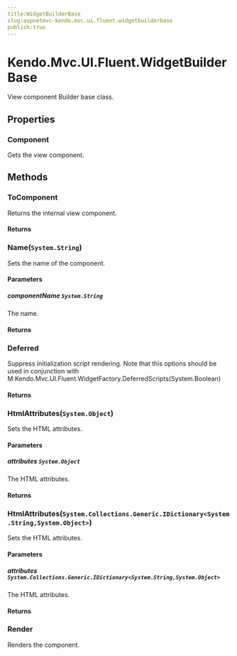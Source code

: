 ```yaml
---
title:WidgetBuilderBase
slug:aspnetmvc-kendo.mvc.ui.fluent.widgetbuilderbase
publish:true
---
```


# Kendo.Mvc.UI.Fluent.WidgetBuilderBase
View component Builder base class.


## Properties
### Component
Gets the view component.



## Methods

### ToComponent
Returns the internal view component.




#### Returns



### Name(`System.String`)
Sets the name of the component.



#### Parameters

##### componentName `System.String`
The name.



#### Returns



### Deferred
Suppress initialization script rendering. Note that this options should be used in conjunction with M:Kendo.Mvc.UI.Fluent.WidgetFactory.DeferredScripts(System.Boolean)




#### Returns



### HtmlAttributes(`System.Object`)
Sets the HTML attributes.



#### Parameters

##### attributes `System.Object`
The HTML attributes.



#### Returns



### HtmlAttributes(`System.Collections.Generic.IDictionary<System.String,System.Object>`)
Sets the HTML attributes.



#### Parameters

##### attributes `System.Collections.Generic.IDictionary<System.String,System.Object>`
The HTML attributes.



#### Returns



### Render
Renders the component.






